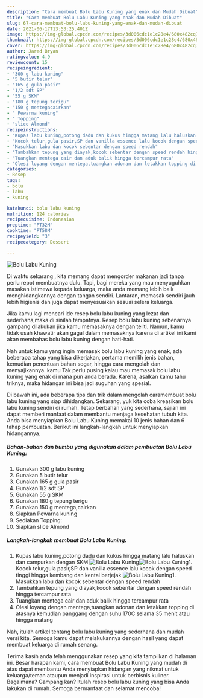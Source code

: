 ```yaml
---
description: "Cara membuat Bolu Labu Kuning yang enak dan Mudah Dibuat"
title: "Cara membuat Bolu Labu Kuning yang enak dan Mudah Dibuat"
slug: 67-cara-membuat-bolu-labu-kuning-yang-enak-dan-mudah-dibuat
date: 2021-06-17T13:53:25.401Z
image: https://img-global.cpcdn.com/recipes/3d006cdc1e1c28e4/680x482cq70/bolu-labu-kuning-foto-resep-utama.jpg
thumbnail: https://img-global.cpcdn.com/recipes/3d006cdc1e1c28e4/680x482cq70/bolu-labu-kuning-foto-resep-utama.jpg
cover: https://img-global.cpcdn.com/recipes/3d006cdc1e1c28e4/680x482cq70/bolu-labu-kuning-foto-resep-utama.jpg
author: Jared Bryan
ratingvalue: 4.9
reviewcount: 15
recipeingredient:
- "300 g labu kuning"
- "5 butir telur"
- "165 g gula pasir"
- "1/2 sdt SP"
- "55 g SKM"
- "180 g tepung terigu"
- "150 g mentegacairkan"
- " Pewarna kuning"
- " Topping"
- "slice Almond"
recipeinstructions:
- "Kupas labu kuning,potong dadu dan kukus hingga matang lalu haluskan dan campurkan dengan SKM"
- "Kocok telur,gula pasir,SP dan vanilla essence lalu kocok dengan speed tinggi hingga kembang dan kental berjejak"
- "Masukkan labu dan kocok sebentar dengan speed rendah"
- "Tambahkan tepung yang diayak,kocok sebentar dengan speed rendah hingga tercampur rata"
- "Tuangkan mentega cair dan aduk balik hingga tercampur rata"
- "Olesi loyang dengan mentega,tuangkan adonan dan letakkan topping di atasnya kemudian panggang dengan suhu 170C selama 35 menit atau hingga matang"
categories:
- Resep
tags:
- bolu
- labu
- kuning

katakunci: bolu labu kuning 
nutrition: 124 calories
recipecuisine: Indonesian
preptime: "PT32M"
cooktime: "PT58M"
recipeyield: "3"
recipecategory: Dessert

---
```



![Bolu Labu Kuning](https://img-global.cpcdn.com/recipes/3d006cdc1e1c28e4/680x482cq70/bolu-labu-kuning-foto-resep-utama.jpg)

Di waktu  sekarang , kita memang dapat mengorder makanan jadi tanpa perlu repot membuatnya dulu. Tapi, bagi mereka yang mau menyuguhkan masakan istimewa kepada keluarga, maka anda memang lebih baik menghidangkannya dengan tangan sendiri. Lantaran, memasak sendiri jauh lebih higienis dan juga dapat menyesuaikan sesuai selera keluarga.

Jika kamu lagi mencari ide resep bolu labu kuning yang lezat dan sederhana,maka di sinilah tempatnya. Resep bolu labu kuning  sebenarnya gampang dilakukan jika kamu memasaknya dengan teliti. Namun, kamu tidak usah khawatir akan gagal dalam memasaknya 
karena di artikel ini kami akan membahas bolu labu kuning dengan hati-hati.  



Nah untuk kamu yang ingin memasak bolu labu kuning yang enak, ada beberapa tahap yang bisa dikerjakan, pertama memilih jenis bahan, kemudian penentuan bahan segar, hingga cara mengolah dan menyajikannya. kamu Tak perlu pusing kalau mau memasak bolu labu kuning yang enak di mana pun anda berada. Karena, asalkan kamu  tahu triknya, maka hidangan ini bisa jadi suguhan yang spesial.

Di bawah ini, ada beberapa tips dan trik dalam mengolah caramembuat bolu labu kuning yang siap dihidangkan. Sekarang, yuk kita coba kreasikan bolu labu kuning sendiri di rumah. Tetap berbahan yang sederhana, sajian ini dapat memberi manfaat dalam membantu menjaga kesehatan tubuh kita. Anda bisa menyiapkan Bolu Labu Kuning memakai 10 jenis bahan dan 6 tahap pembuatan. Berikut ini langkah-langkah untuk menyiapkan hidangannya.

<!--inarticleads1-->

##### Bahan-bahan dan bumbu yang digunakan dalam pembuatan Bolu Labu Kuning:

1. Gunakan 300 g labu kuning
1. Gunakan 5 butir telur
1. Gunakan 165 g gula pasir
1. Gunakan 1/2 sdt SP
1. Gunakan 55 g SKM
1. Gunakan 180 g tepung terigu
1. Gunakan 150 g mentega,cairkan
1. Siapkan  Pewarna kuning
1. Sediakan  Topping:
1. Siapkan slice Almond




<!--inarticleads2-->

##### Langkah-langkah membuat Bolu Labu Kuning:

1. Kupas labu kuning,potong dadu dan kukus hingga matang lalu haluskan dan campurkan dengan SKM
<img src="https://img-global.cpcdn.com/steps/1f4f5444c8345919/160x128cq70/bolu-labu-kuning-langkah-memasak-1-foto.jpg" alt="Bolu Labu Kuning"><img src="https://img-global.cpcdn.com/steps/7762a7610806a1e4/160x128cq70/bolu-labu-kuning-langkah-memasak-1-foto.jpg" alt="Bolu Labu Kuning">1. Kocok telur,gula pasir,SP dan vanilla essence lalu kocok dengan speed tinggi hingga kembang dan kental berjejak
<img src="https://img-global.cpcdn.com/steps/18ce3acde875329f/160x128cq70/bolu-labu-kuning-langkah-memasak-2-foto.jpg" alt="Bolu Labu Kuning">1. Masukkan labu dan kocok sebentar dengan speed rendah
1. Tambahkan tepung yang diayak,kocok sebentar dengan speed rendah hingga tercampur rata
1. Tuangkan mentega cair dan aduk balik hingga tercampur rata
1. Olesi loyang dengan mentega,tuangkan adonan dan letakkan topping di atasnya kemudian panggang dengan suhu 170C selama 35 menit atau hingga matang




Nah, itulah artikel tentang  bolu labu kuning  yang sederhana dan mudah versi kita. Semoga kamu dapat melakukannya dengan hasil yang dapat membuat keluarga di rumah senang. 

Terima kasih anda telah menggunakan resep yang kita tampilkan di halaman ini. Besar harapan kami, cara membuat  Bolu Labu Kuning yang mudah di atas dapat membantu Anda menyiapkan hidangan yang nikmat untuk keluarga/teman ataupun menjadi inspirasi untuk berbisnis kuliner. Bagaimana? Gampang kan? Itulah resep bolu labu kuning yang bisa Anda lakukan di rumah. Semoga bermanfaat dan selamat mencoba!

